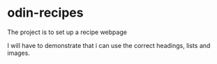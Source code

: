# odin-recipes

The project is to set up a recipe webpage

I will have to demonstrate that i can use the correct headings, lists and images.